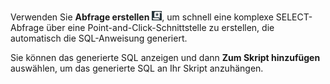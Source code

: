 Verwenden Sie **Abfrage erstellen** ![""](Images/nsa1692141328702.png), um schnell eine komplexe SELECT-Abfrage über eine Point-and-Click-Schnittstelle zu erstellen, die automatisch die SQL-Anweisung generiert.

Sie können das generierte SQL anzeigen und dann **Zum Skript hinzufügen** auswählen, um das generierte SQL an Ihr Skript anzuhängen.
